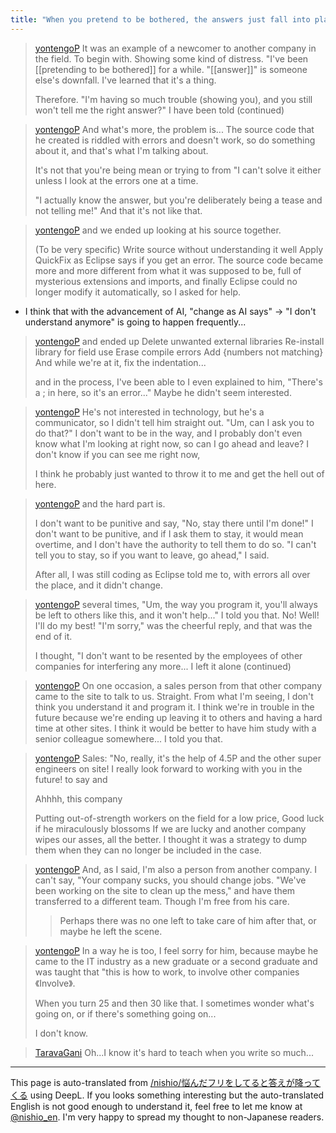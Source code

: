 ```yaml
---
title: "When you pretend to be bothered, the answers just fall into place."
---
```


> [yontengoP](https://x.com/yontengoP/status/1857224543305371827) It was an example of a newcomer to another company in the field.
>  To begin with.
>  Showing some kind of distress.
>  "I've been [[pretending to be bothered]] for a while.
>  "[[answer]]" is someone else's downfall.
>  I've learned that it's a thing.
>
>  Therefore.
>  "I'm having so much trouble (showing you), and you still won't tell me the right answer?" I have been told (continued)

> [yontengoP](https://x.com/yontengoP/status/1857225558263996650) And what's more, the problem is...
>  The source code that he created is riddled with errors and doesn't work, so do something about it,
>  and that's what I'm talking about.
>
>  It's not that you're being mean or trying to
>  from "I can't solve it either unless I look at the errors one at a time.
>
>  "I actually know the answer, but you're deliberately being a tease and not telling me!" And that it's not like that.

> [yontengoP](https://x.com/yontengoP/status/1857226486639669315) and we ended up looking at his source together.
>
>  (To be very specific)
>  Write source without understanding it well
>  Apply QuickFix as Eclipse says if you get an error.
>  The source code became more and more different from what it was supposed to be, full of mysterious extensions and imports, and finally Eclipse could no longer modify it automatically, so I asked for help.
- I think that with the advancement of AI, "change as AI says" -> "I don't understand anymore" is going to happen frequently...

> [yontengoP](https://x.com/yontengoP/status/1857277201340924261) and ended up
>  Delete unwanted external libraries
>  Re-install library for field use
>  Erase compile errors
>  Add {numbers not matching}
>  And while we're at it, fix the indentation...
>
>  and in the process, I've been able to
>  I even explained to him, "There's a ; in here, so it's an error..."
>  Maybe he didn't seem interested.

> [yontengoP](https://x.com/yontengoP/status/1857278173714800893) He's not interested in technology, but he's a communicator, so I didn't tell him straight out.
>  "Um, can I ask you to do that?" I don't want to be in the way, and I probably don't even know what I'm looking at right now, so can I go ahead and leave? I don't know if you can see me right now,
>
>  I think he probably just wanted to throw it to me and get the hell out of here.

> [yontengoP](https://x.com/yontengoP/status/1857279344173027386) and the hard part is.
>
>  I don't want to be punitive and say, "No, stay there until I'm done!" I don't want to be punitive, and if I ask them to stay, it would mean overtime, and I don't have the authority to tell them to do so.
>  "I can't tell you to stay, so if you want to leave, go ahead," I said.
>
>  After all, I was still coding as Eclipse told me to, with errors all over the place, and it didn't change.

> [yontengoP](https://x.com/yontengoP/status/1857280047088037903) several times, "Um, the way you program it, you'll always be left to others like this, and it won't help..."
>  I told you that.
>  No! Well! I'll do my best!
>  "I'm sorry," was the cheerful reply, and that was the end of it.
>
>  I thought, "I don't want to be resented by the employees of other companies for interfering any more...
>  I left it alone (continued)

> [yontengoP](https://x.com/yontengoP/status/1857281703297126539) On one occasion, a sales person from that other company came to the site to talk to us.
>  Straight.
>  From what I'm seeing, I don't think you understand it and program it.
>  I think we're in trouble in the future because we're ending up leaving it to others and having a hard time at other sites.
>  I think it would be better to have him study with a senior colleague somewhere...
>  I told you that.

> [yontengoP](https://x.com/yontengoP/status/1857283558337065163) Sales: "No, really, it's the help of 4.5P and the other super engineers on site! I really look forward to working with you in the future!
>  to say and
>
>  Ahhhh, this company
>
>  Putting out-of-strength workers on the field for a low price,
>  Good luck if he miraculously blossoms
>  If we are lucky and another company wipes our asses, all the better.
>  I thought it was a strategy to dump them when they can no longer be included in the case.

> [yontengoP](https://x.com/yontengoP/status/1857286538436178108) And, as I said, I'm also a person from another company.
>  I can't say, "Your company sucks, you should change jobs.
>  "We've been working on the site to clean up the mess," and have them transferred to a different team.
>  Though I'm free from his care.
>
>  > Perhaps there was no one left to take care of him after that, or maybe he left the scene.

> [yontengoP](https://x.com/yontengoP/status/1857287286377083157) In a way he is too,
>  I feel sorry for him, because maybe he came to the IT industry as a new graduate or a second graduate and was taught that "this is how to work, to involve other companies 《Involve》.
>
>  When you turn 25 and then 30 like that.
>  I sometimes wonder what's going on, or if there's something going on...
>
>  I don't know.

> [TaravaGani](https://x.com/TaravaGani/status/1857399456880337023) Oh...I know it's hard to teach when you write so much...


---
This page is auto-translated from [/nishio/悩んだフリをしてると答えが降ってくる](https://scrapbox.io/nishio/悩んだフリをしてると答えが降ってくる) using DeepL. If you looks something interesting but the auto-translated English is not good enough to understand it, feel free to let me know at [@nishio_en](https://twitter.com/nishio_en). I'm very happy to spread my thought to non-Japanese readers.